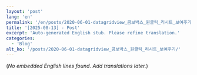 ```yaml
---
layout: 'post'
lang: 'en'
permalink: '/en/posts/2020-06-01-datagridview_콤보박스_원클릭_리시트_보여주기/'
title: '[2025-08-13] - Post'
excerpt: 'Auto-generated English stub. Please refine translation.'
categories:
  - 'Blog'
alt_ko: '/posts/2020-06-01-datagridview_콤보박스_원클릭_리시트_보여주기/'
---
```


(*No embedded English lines found. Add translations later.*)
